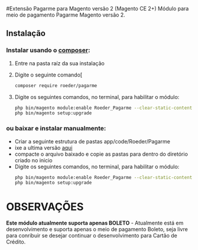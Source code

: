 #Extensão Pagarme para Magento versão 2 (Magento CE 2+)
Módulo para meio de pagamento Pagarme Magento versão 2. 

## Instalação
### Instalar usando o [composer](https://getcomposer.org/):

1. Entre na pasta raíz da sua instalação
2. Digite o seguinte comando[
    ```bash
    composer require roeder/pagarme
    ```
    
3. Digite os seguintes comandos, no terminal, para habilitar o módulo:

    ```bash
    php bin/magento module:enable Roeder_Pagarme --clear-static-content
    php bin/magento setup:upgrade
    ```
### ou baixar e instalar manualmente:


* Criar a seguinte estrutura de pastas app/code/Roeder/Pagarme
* ixe a ultima versão [aqui](https://codeload.github.com/brunoroeder/magento2-Pagarme/zip/master)
* compacte o arquivo baixado e copie as pastas para dentro do diretório criado no inicio
* Digite os seguintes comandos, no terminal, para habilitar o módulo:
    ```bash
    php bin/magento module:enable Roeder_Pagarme --clear-static-content
    php bin/magento setup:upgrade
    ```
    

OBSERVAÇÕES
===========

**Este módulo atualmente suporta apenas BOLETO** - Atualmente está em desenvolvimento e suporta apenas o meio de pagamento Boleto, seja livre para conribuir se desejar continuar o desenvolvimento para Cartão de Crédito.
